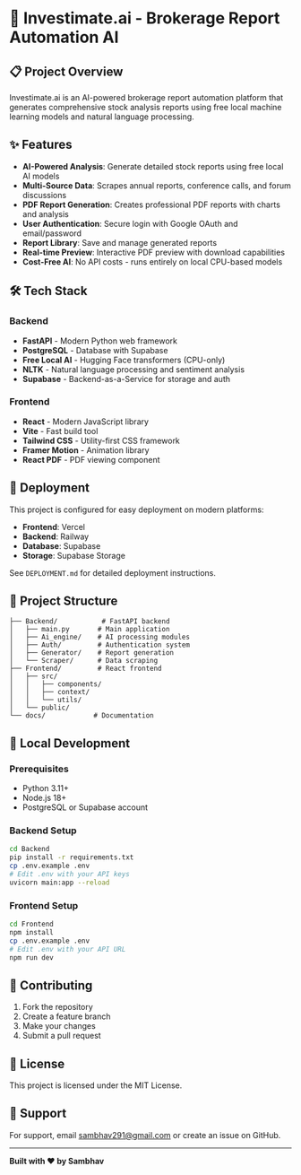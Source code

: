 # 🚀 Investimate.ai - Brokerage Report Automation AI

## 📋 Project Overview

Investimate.ai is an AI-powered brokerage report automation platform that generates comprehensive stock analysis reports using free local machine learning models and natural language processing.

## ✨ Features

- **AI-Powered Analysis**: Generate detailed stock reports using free local AI models
- **Multi-Source Data**: Scrapes annual reports, conference calls, and forum discussions
- **PDF Report Generation**: Creates professional PDF reports with charts and analysis
- **User Authentication**: Secure login with Google OAuth and email/password
- **Report Library**: Save and manage generated reports
- **Real-time Preview**: Interactive PDF preview with download capabilities
- **Cost-Free AI**: No API costs - runs entirely on local CPU-based models

## 🛠 Tech Stack

### Backend
- **FastAPI** - Modern Python web framework
- **PostgreSQL** - Database with Supabase
- **Free Local AI** - Hugging Face transformers (CPU-only)
- **NLTK** - Natural language processing and sentiment analysis
- **Supabase** - Backend-as-a-Service for storage and auth

### Frontend
- **React** - Modern JavaScript library
- **Vite** - Fast build tool
- **Tailwind CSS** - Utility-first CSS framework
- **Framer Motion** - Animation library
- **React PDF** - PDF viewing component

## 🚀 Deployment

This project is configured for easy deployment on modern platforms:

- **Frontend**: Vercel
- **Backend**: Railway
- **Database**: Supabase
- **Storage**: Supabase Storage

See `DEPLOYMENT.md` for detailed deployment instructions.

## 📁 Project Structure

```
├── Backend/           # FastAPI backend
│   ├── main.py       # Main application
│   ├── Ai_engine/    # AI processing modules
│   ├── Auth/         # Authentication system
│   ├── Generator/    # Report generation
│   └── Scraper/      # Data scraping
├── Frontend/         # React frontend
│   ├── src/
│   │   ├── components/
│   │   ├── context/
│   │   └── utils/
│   └── public/
└── docs/            # Documentation
```

## 🔧 Local Development

### Prerequisites
- Python 3.11+
- Node.js 18+
- PostgreSQL or Supabase account

### Backend Setup
```bash
cd Backend
pip install -r requirements.txt
cp .env.example .env
# Edit .env with your API keys
uvicorn main:app --reload
```

### Frontend Setup
```bash
cd Frontend
npm install
cp .env.example .env
# Edit .env with your API URL
npm run dev
```

## 🌟 Contributing

1. Fork the repository
2. Create a feature branch
3. Make your changes
4. Submit a pull request

## 📄 License

This project is licensed under the MIT License.

## 🤝 Support

For support, email sambhav291@gmail.com or create an issue on GitHub.

---

**Built with ❤️ by Sambhav**
